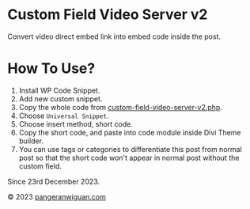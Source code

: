 # Custom Field Video Server v2
Convert video direct embed link into embed code inside the post.

# How To Use?
1. Install WP Code Snippet.
2. Add new custom snippet.
4. Copy the whole code from [custom-field-video-server-v2.php](/Custom%20Field%20Video%20Server%20v2/custom-field-video-server-v2.php).
4. Choose `Universal Snippet`.
5. Choose insert method, short code.
6. Copy the short code, and paste into code module inside Divi Theme builder.
7. You can use tags or categories to differentiate this post from normal post so that the short code won't appear in normal post without the custom field.

Since 23rd December 2023.

&copy; 2023 [pangeranwiguan.com](https://pangeranwiguan.com)
